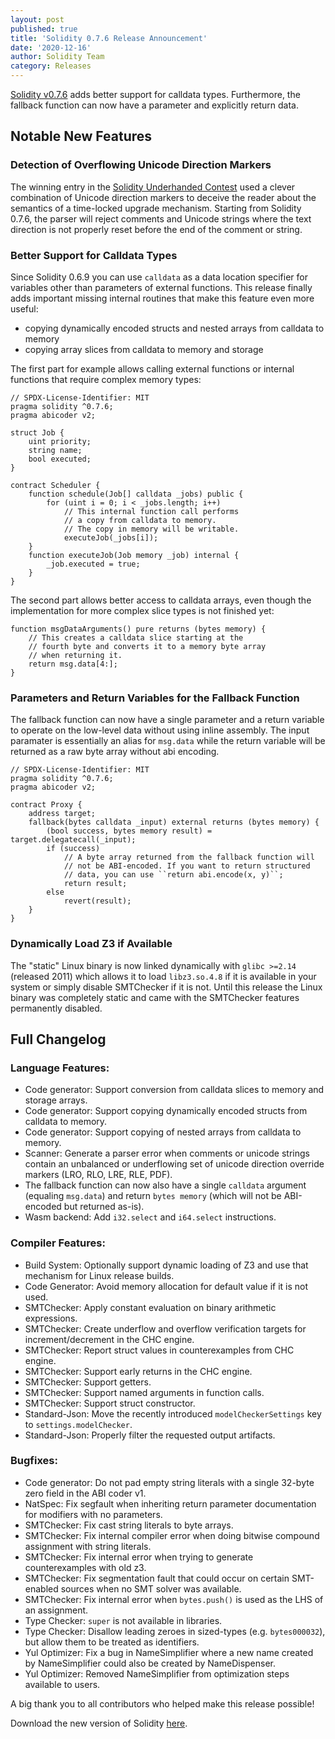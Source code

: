 ```yaml
---
layout: post
published: true
title: 'Solidity 0.7.6 Release Announcement'
date: '2020-12-16'
author: Solidity Team
category: Releases
---
```


[Solidity v0.7.6](https://github.com/ethereum/solidity/releases/tag/v0.7.6) adds better support for calldata types. Furthermore, the fallback function can now have a parameter and explicitly return data.

## Notable New Features

### Detection of Overflowing Unicode Direction Markers

The winning entry in the
[Solidity Underhanded Contest](https://blog.soliditylang.org/2020/12/03/solidity-underhanded-contest-winners/)
used a clever combination of Unicode direction markers to deceive the reader about
the semantics of a time-locked upgrade mechanism. Starting from Solidity 0.7.6, the parser will reject
comments and Unicode strings where the text direction is not properly reset before the end of the
comment or string.

### Better Support for Calldata Types

Since Solidity 0.6.9 you can use `calldata` as a data location specifier for variables other than
parameters of external functions. This release finally adds important missing internal routines that
make this feature even more useful:

- copying dynamically encoded structs and nested arrays from calldata to memory
- copying array slices from calldata to memory and storage

The first part for example allows calling external functions or internal functions that require complex memory types:

```solidity
// SPDX-License-Identifier: MIT
pragma solidity ^0.7.6;
pragma abicoder v2;

struct Job {
    uint priority;
    string name;
    bool executed;
}

contract Scheduler {
    function schedule(Job[] calldata _jobs) public {
        for (uint i = 0; i < _jobs.length; i++)
            // This internal function call performs
            // a copy from calldata to memory.
            // The copy in memory will be writable.
            executeJob(_jobs[i]);
    }
    function executeJob(Job memory _job) internal {
        _job.executed = true;
    }
}
```

The second part allows better access to calldata arrays, even though the implementation for
more complex slice types is not finished yet:

```solidity
function msgDataArguments() pure returns (bytes memory) {
    // This creates a calldata slice starting at the
    // fourth byte and converts it to a memory byte array
    // when returning it.
    return msg.data[4:];
}
```

### Parameters and Return Variables for the Fallback Function

The fallback function can now have a single parameter and a return variable to operate on the low-level data without using inline assembly.
The input paramater is essentially an alias for `msg.data` while the return variable
will be returned as a raw byte array without abi encoding.

```solidity
// SPDX-License-Identifier: MIT
pragma solidity ^0.7.6;
pragma abicoder v2;

contract Proxy {
    address target;
    fallback(bytes calldata _input) external returns (bytes memory) {
        (bool success, bytes memory result) = target.delegatecall(_input);
        if (success)
            // A byte array returned from the fallback function will
            // not be ABI-encoded. If you want to return structured
            // data, you can use ``return abi.encode(x, y)``;
            return result;
        else
            revert(result);
    }
}
```

### Dynamically Load Z3 if Available

The "static" Linux binary is now linked dynamically with `glibc >=2.14` (released 2011)
which allows it to load `libz3.so.4.8` if it is available in your system or simply disable SMTChecker if it is not.
Until this release the Linux binary was completely static and came with the SMTChecker features permanently disabled.

## Full Changelog

### Language Features:

- Code generator: Support conversion from calldata slices to memory and storage arrays.
- Code generator: Support copying dynamically encoded structs from calldata to memory.
- Code generator: Support copying of nested arrays from calldata to memory.
- Scanner: Generate a parser error when comments or unicode strings contain an unbalanced or underflowing set of unicode direction override markers (LRO, RLO, LRE, RLE, PDF).
- The fallback function can now also have a single `calldata` argument (equaling `msg.data`) and return `bytes memory` (which will not be ABI-encoded but returned as-is).
- Wasm backend: Add `i32.select` and `i64.select` instructions.

### Compiler Features:

- Build System: Optionally support dynamic loading of Z3 and use that mechanism for Linux release builds.
- Code Generator: Avoid memory allocation for default value if it is not used.
- SMTChecker: Apply constant evaluation on binary arithmetic expressions.
- SMTChecker: Create underflow and overflow verification targets for increment/decrement in the CHC engine.
- SMTChecker: Report struct values in counterexamples from CHC engine.
- SMTChecker: Support early returns in the CHC engine.
- SMTChecker: Support getters.
- SMTChecker: Support named arguments in function calls.
- SMTChecker: Support struct constructor.
- Standard-Json: Move the recently introduced `modelCheckerSettings` key to `settings.modelChecker`.
- Standard-Json: Properly filter the requested output artifacts.

### Bugfixes:

- Code generator: Do not pad empty string literals with a single 32-byte zero field in the ABI coder v1.
- NatSpec: Fix segfault when inheriting return parameter documentation for modifiers with no parameters.
- SMTChecker: Fix cast string literals to byte arrays.
- SMTChecker: Fix internal compiler error when doing bitwise compound assignment with string literals.
- SMTChecker: Fix internal error when trying to generate counterexamples with old z3.
- SMTChecker: Fix segmentation fault that could occur on certain SMT-enabled sources when no SMT solver was available.
- SMTChecker: Fix internal error when `bytes.push()` is used as the LHS of an assignment.
- Type Checker: `super` is not available in libraries.
- Type Checker: Disallow leading zeroes in sized-types (e.g. `bytes000032`), but allow them to be treated as identifiers.
- Yul Optimizer: Fix a bug in NameSimplifier where a new name created by NameSimplifier could also be created by NameDispenser.
- Yul Optimizer: Removed NameSimplifier from optimization steps available to users.

A big thank you to all contributors who helped make this release possible!

Download the new version of Solidity [here](https://github.com/ethereum/solidity/releases/tag/v0.7.6).
